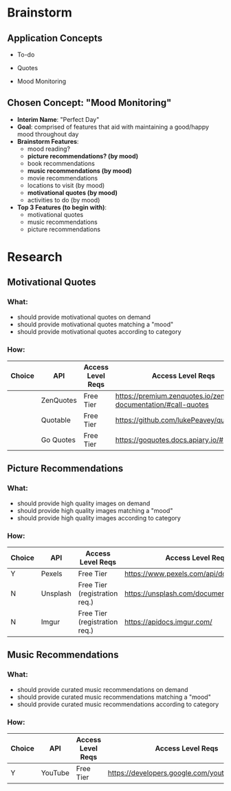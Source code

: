 # Brainstorm

## Application Concepts

- To-do

- Quotes

- Mood Monitoring

## Chosen Concept: "Mood Monitoring"

- **Interim Name**: "Perfect Day"
- **Goal**: comprised of features that aid with maintaining a good/happy mood throughout day
- **Brainstorm Features**:
  - mood reading?
  - **picture recommendations? (by mood)**
  - book recommendations
  - **music recommendations (by mood)**
  - movie recommendations
  - locations to visit (by mood)
  - **motivational quotes (by mood)**
  - activities to do (by mood)
- **Top 3 Features (to begin with)**:
  - motivational quotes
  - music recommendations
  - picture recommendations

# Research

## Motivational Quotes

### What:

- should provide motivational quotes on demand
- should provide motivational quotes matching a "mood"
- should provide motivational quotes according to category

### How:

| Choice | API       | Access Level Reqs | Access Level Reqs                                                 |
| ------ | --------- | ----------------- | ----------------------------------------------------------------- |
|        | ZenQuotes | Free Tier         | https://premium.zenquotes.io/zenquotes-documentation/#call-quotes |
|        | Quotable  | Free Tier         | https://github.com/lukePeavey/quotable                            |
|        | Go Quotes | Free Tier         | https://goquotes.docs.apiary.io/#                                 |

## Picture Recommendations

### What:

- should provide high quality images on demand
- should provide high quality images matching a "mood"
- should provide high quality images according to category

### How:

| Choice | API      | Access Level Reqs             | Access Level Reqs                         |
| ------ | -------- | ----------------------------- | ----------------------------------------- |
| Y      | Pexels   | Free Tier                     | https://www.pexels.com/api/documentation/ |
| N      | Unsplash | Free Tier (registration req.) | https://unsplash.com/documentation        |
| N      | Imgur    | Free Tier (registration req.) | https://apidocs.imgur.com/                |

## Music Recommendations

### What:

- should provide curated music recommendations on demand
- should provide curated music recommendations matching a "mood"
- should provide curated music recommendations according to category

### How:

| Choice | API     | Access Level Reqs | Access Level Reqs                             |
| ------ | ------- | ----------------- | --------------------------------------------- |
| Y      | YouTube | Free Tier         | https://developers.google.com/youtube/v3/docs |
